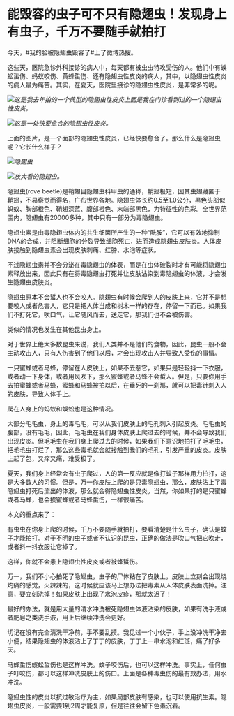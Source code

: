 

# 能毁容的虫子可不只有隐翅虫！发现身上有虫子，千万不要随手就拍打

今天，#我的脸被隐翅虫毁容了#上了微博热搜。

这些天，医院急诊外科接诊的病人中，每天都有被虫虫特攻受伤的人。他们中有蜈蚣蜇伤、蚂蚁咬伤、黄蜂蜇伤、还有隐翅虫性皮炎的病人，其中，以隐翅虫性皮炎的病人最为痛苦。其实，在夏天，医院里接诊的隐翅虫性皮炎，是非常多的呢。

![](https://inews.gtimg.com/om_bt/O8-H7ek2uJCwFrI7EdBtgIUih0Aotst_4gNoIZ3WUGo9gAA/1000)_这是我去年拍的一个典型的隐翅虫性皮炎上面是我在门诊看到过的一个隐翅虫性皮炎。_

![](https://inews.gtimg.com/om_bt/O6QceHE5TqdJ49h4xkPromI4Lm0i_DtvgBLlqHk5yHUqMAA/1000)_这是一处快要愈合的隐翅虫性皮炎。_

上面的图片，是一个面部的隐翅虫性皮炎，已经快要愈合了。那么什么是隐翅虫呢？它长什么样子？

![](https://inews.gtimg.com/om_bt/OJ1neLPr4o1CjRTpvODHm_JC4rKRaEz1sGNxNSMwH8Eb0AA/1000)_隐翅虫_

![](https://inews.gtimg.com/om_bt/O4QdkEhFYh_38YKVO4wQRKqBD9DfXzQL-mpkTkPiNECU4AA/1000)_放大看的隐翅虫。_

隐翅虫(rove
beetle)是鞘翅目隐翅虫科甲虫的通称，鞘翅极短，因其虫翅藏匿于鞘翅，不易察觉而得名，广布世界各地。隐翅虫体长约0.5至1.0公分，黒色头部似蚂蚁、胸部橙色、鞘翅深蓝、腹部橙色、末端部黒色，为特征性的色彩。全世界范围内，隐翅虫有20000多种，其中只有一部分为毒隐翅虫。

隐翅虫素是由毒隐翅虫体内的共生细菌所产生的一种“酰胺”，它可以有效地抑制DNA的合成，并阻断细胞的分裂导致细胞死亡，进而造成隐翅虫皮肤炎。人体皮肤接触到隐翅虫素会出现皮肤刺痛、红肿、水泡等症状。

不过隐翅虫素并不会分泌在毒隐翅虫的体表，而是在虫体破裂时才有可能将隐翅虫素释放出来，因此只有在将毒隐翅虫打死并让皮肤沾染到毒隐翅虫的体液，才会发生隐翅虫皮肤炎。

隐翅虫原本不会蜇人也不会咬人。隐翅虫有时候会爬到人的皮肤上来，它并不是想要咬人或者危害人，它只是把人体当成和树木一样的存在，停留一下而已。如果我们不打死它，吹口气，让它随风而去，送走它，那我们也不会被伤害。

类似的情况也发生在其他昆虫身上。

对于世界上绝大多数昆虫来说，我们人类并不是他们的食物，因此，昆虫一般不会主动攻击人，只有人伤害到了他们以后，才会出现攻击人并导致人受伤的事情。

一只蜜蜂或者马蜂，停留在人皮肤上，如果不去惹它，如果只是轻轻抖一下衣服，或者动一下身体，或者用风吹下，那么蜜蜂或者马蜂不会蜇人。但是，只要你用手去拍蜜蜂或者马蜂，蜜蜂和马蜂被拍以后，在垂死的一刹那，就可以把毒针刺入人的皮肤，导致人体手上。

爬在人身上的蚂蚁和蜈蚣也是这种情况。

大部分毛毛虫，身上的毒毛毛，可以从我们皮肤上的毛孔刺入引起皮炎。毛毛虫的腹部，没有毛毛，因此，毛毛虫在我们身体皮肤上爬过去的时候，并不会导致我们出现皮炎。但毛毛虫在我们身上爬过去的时候，如果我们下意识地拍打了毛毛虫，把毛毛虫打烂了，那么这些毒毛就会就接触到我们的毛孔，引发严重的皮炎。皮肤上起了包，又痒又痛，难受极了。

夏天，我们身上经常会有虫子爬过，人的第一反应就是像打蚊子那样用力拍打，这是大多数人的习惯。但是，万一你皮肤上爬的是只毒隐翅虫，那么，皮肤沾上了毒隐翅虫打死后流出的体液，那么就会得隐翅虫性皮炎。当然，你如果打的是只蜜蜂或者马蜂，也会挨蜜蜂或者马蜂蜇伤，一样很痛苦。

本文的重点来了：

有虫虫在你身上爬的时候，千万不要随手就拍打，要看清楚是什么虫子，确认是蚊子才能拍打。对于不明的虫子或者不认识的昆虫，正确的做法是吹口气把它吹走，或者抖一抖衣服让它掉了。

这样，你就不会患上隐翅虫性皮炎或者被蜂蜇伤。

万一，我们不小心拍死了隐翅虫，虫子的尸体粘在了皮肤上，皮肤上立刻会出现烧灼痛的感觉，火辣辣的，这时候就应该马上想办法把毒素从人体皮肤表面洗掉。注意，要立刻洗掉！如果皮肤上出现了水泡皮疹，那就太迟了！

最好的办法，就是用大量的清水冲洗被死隐翅虫体液沾染的皮肤，如果有洗手液或者肥皂之类洗手液，用上后继续冲洗会更好。

切记在没有完全清洗干净前，手不要乱摸。我见过一个小伙子，手上没冲洗干净去小便，结果隐翅虫的体液沾上了丁丁的皮肤，丁丁上一串水泡和红斑，痛了好多天。

马蜂蜇伤蜈蚣蜇伤也是这样冲洗。蚊子咬伤后，也可以这样冲洗。事实上，任何虫子叮咬伤，都可以这样冲洗皮肤上的伤口。上面是各种毒虫伤的最有效办法，用水冲洗。

隐翅虫性的皮炎以抗过敏治疗为主，如果局部皮肤有感染，也可以使用抗生素。隐翅虫皮炎，一般需要1到2周才能复原，但是往往会留下色素沉着。

